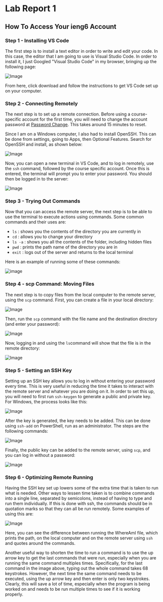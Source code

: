 # Lab Report 1
## How To Access Your ieng6 Account 
### Step 1 - Installing VS Code
The first step is to install a text editor in order to write and edit your code. In this case, the editor that I am going to use is Visual Studio Code. In order to install it, I just Googled "Visual Studio Code" in my browser, bringing up the following page: 

![Image](vs-code.png)

From here, click download and follow the instructions to get VS Code set up on your computer. 

### Step 2 - Connecting Remotely
The next step is to set up a remote connection. Before using a course-specific account for the first time, you will need to change the account password at [Password Change](https://sdacs.ucsd.edu/~icc/index.php). This takes around 15 minutes to reset. 

Since I am on a Windows computer, I also had to install OpenSSH. This can be done from settings, going to Apps, then Optional Features. Search for OpenSSH and install, as shown below:

![Image](openssh-install-updated.png)

Now, you can open a new terminal in VS Code, and to log in remotely, use the `ssh` command, followed by the course specific account. Once this is entered, the terminal will prompt you to enter your password. You should then be logged in to the server: 

![Image](remote.png)

### Step 3 - Trying Out Commands
Now that you can access the remote server, the next step is to be able to use the terminal to execute actions using commands. Some common commands and their uses are:
- `ls` : shows you the contents of the directory you are currently in
- `cd` : allows you to change your directory
- `ls -a` : shows you all the contents of the folder, including hidden files
- `pwd` : prints the path name of the directory you are in
- `exit` : logs out of the server and returns to the local terminal

Here is an example of running some of these commands:

![image](commands.png)

### Step 4 - scp Command: Moving Files
The next step is to copy files from the local computer to the remote server, using the `scp` command. First, you can create a file in your local directory: 

![Image](examplefile.png)

Then, run the `scp` command with the file name and the destination directory (and enter your password):

![Image](scp.png)

Now, logging in and using the `ls`command will show that the file is in the remote directory:

![Image](ls.png)

### Step 5 - Setting an SSH Key
Setting up an SSH key allows you to log in without entering your password every time. This is very useful in reducing the time it takes to interact with the remote server and whatever you are doing on it. In order to set this up, you will need to first run `ssh-keygen` to generate a public and private key. For Windows, the process looks like this: 

![Image](ssh-keygen.png)

After the key is generated, the key needs to be added. This can be done using `ssh-add` on PowerShell, run as an administrator. The steps are the following commands:

![Image](ssh-add.png)

Finally, the public key can be added to the remote server, using `scp`, and you can log in without a password: 

![Image](login-nopass.png)

### Step 6 - Optimizing Remote Running
Having the SSH key set up lowers some of the extra time that is taken to run what is needed. Other ways to lessen time taken is to combine commands into a single line, separated by semicolons, instead of having to type and run them individually. If this is done with ssh, the commands should be in quotation marks so that they can all be run remotely. Some examples of using this are:

![Image](WhereAmI.png)

Here, you can see the difference between running the WhereAmI file, which prints the path, on the local computer and on the remote server using `ssh` and quotes around the commands. 

Another useful way to shorten the time to run a command is to use the up arrow key to get the last commands that were run, especially when you are running the same command multiples times. Specifically, for the last command in the image above, typing out the whole command takes 68 keystrokes. However, the next time the same command needs to be executed, using the up arrow key and then enter is only two keystrokes. Clearly, this will save a lot of time, especially when the program is being worked on and needs to be run multiple times to see if it is working properly.
